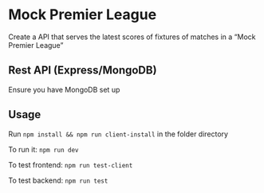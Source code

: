 # Mock Premier League

Create a API that serves the latest scores of fixtures of matches in a “Mock Premier League”

## Rest API (Express/MongoDB)

Ensure you have MongoDB set up

## Usage

Run `npm install && npm run client-install` in the folder directory

To run it: `npm run dev`

To test frontend: `npm run test-client`

To test backend: `npm run test`
